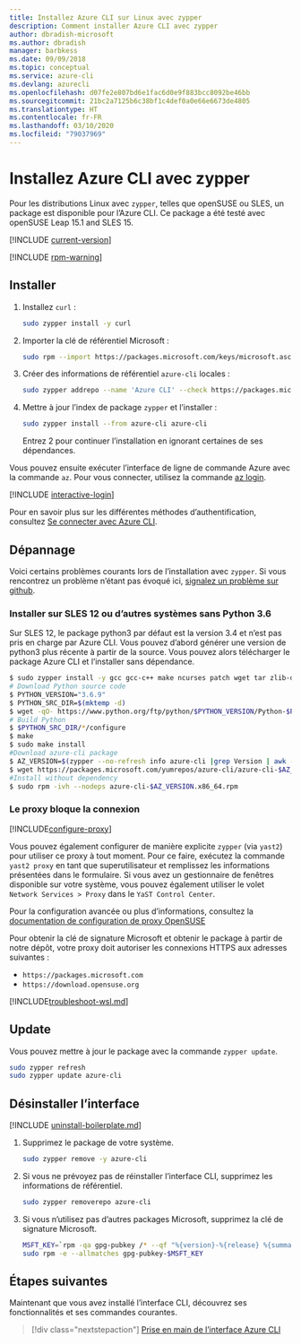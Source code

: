 ```yaml
---
title: Installez Azure CLI sur Linux avec zypper
description: Comment installer Azure CLI avec zypper
author: dbradish-microsoft
ms.author: dbradish
manager: barbkess
ms.date: 09/09/2018
ms.topic: conceptual
ms.service: azure-cli
ms.devlang: azurecli
ms.openlocfilehash: d07fe2e807bd6e1fac6d0e9f883bcc8092be46bb
ms.sourcegitcommit: 21bc2a7125b6c38bf1c4def0a0e66e6673de4805
ms.translationtype: HT
ms.contentlocale: fr-FR
ms.lasthandoff: 03/10/2020
ms.locfileid: "79037969"
---
```

# <a name="install-azure-cli-with-zypper"></a>Installez Azure CLI avec zypper

Pour les distributions Linux avec `zypper`, telles que openSUSE ou SLES, un package est disponible pour l’Azure CLI. Ce package a été testé avec openSUSE Leap 15.1 and SLES 15.

[!INCLUDE [current-version](includes/current-version.md)]

[!INCLUDE [rpm-warning](includes/rpm-warning.md)]

## <a name="install"></a>Installer

1. Installez `curl` :

   ```bash
   sudo zypper install -y curl
   ```

2. Importer la clé de référentiel Microsoft :

   ```bash
   sudo rpm --import https://packages.microsoft.com/keys/microsoft.asc
   ```

3. Créer des informations de référentiel `azure-cli` locales :

   ```bash
   sudo zypper addrepo --name 'Azure CLI' --check https://packages.microsoft.com/yumrepos/azure-cli azure-cli
   ```

4. Mettre à jour l’index de package `zypper` et l’installer :

   ```bash
   sudo zypper install --from azure-cli azure-cli
   ```
   Entrez 2 pour continuer l’installation en ignorant certaines de ses dépendances.

Vous pouvez ensuite exécuter l’interface de ligne de commande Azure avec la commande `az`. Pour vous connecter, utilisez la commande [az login](/cli/azure/reference-index#az-login).

[!INCLUDE [interactive-login](includes/interactive-login.md)]

Pour en savoir plus sur les différentes méthodes d’authentification, consultez [Se connecter avec Azure CLI](authenticate-azure-cli.md).

## <a name="troubleshooting"></a>Dépannage

Voici certains problèmes courants lors de l’installation avec `zypper`. Si vous rencontrez un problème n’étant pas évoqué ici, [signalez un problème sur github](https://github.com/Azure/azure-cli/issues).

### <a name="install-on-sles-12-or-other-systems-without-python-36"></a>Installer sur SLES 12 ou d’autres systèmes sans Python 3.6

Sur SLES 12, le package python3 par défaut est la version 3.4 et n’est pas pris en charge par Azure CLI. Vous pouvez d’abord générer une version de python3 plus récente à partir de la source. Vous pouvez alors télécharger le package Azure CLI et l’installer sans dépendance.
```bash
$ sudo zypper install -y gcc gcc-c++ make ncurses patch wget tar zlib-devel zlib openssl-devel
# Download Python source code
$ PYTHON_VERSION="3.6.9"
$ PYTHON_SRC_DIR=$(mktemp -d)
$ wget -qO- https://www.python.org/ftp/python/$PYTHON_VERSION/Python-$PYTHON_VERSION.tgz | tar -xz -C "$PYTHON_SRC_DIR"
# Build Python
$ $PYTHON_SRC_DIR/*/configure
$ make
$ sudo make install
#Download azure-cli package 
$ AZ_VERSION=$(zypper --no-refresh info azure-cli |grep Version | awk -F': ' '{print $2}' | awk '{$1=$1;print}')
$ wget https://packages.microsoft.com/yumrepos/azure-cli/azure-cli-$AZ_VERSION.x86_64.rpm
#Install without dependency
$ sudo rpm -ivh --nodeps azure-cli-$AZ_VERSION.x86_64.rpm
```

### <a name="proxy-blocks-connection"></a>Le proxy bloque la connexion

[!INCLUDE[configure-proxy](includes/configure-proxy.md)]

Vous pouvez également configurer de manière explicite `zypper` (via `yast2`) pour utiliser ce proxy à tout moment. Pour ce faire, exécutez la commande `yast2 proxy` en tant que superutilisateur et remplissez les informations présentées dans le formulaire. Si vous avez un gestionnaire de fenêtres disponible sur votre système, vous pouvez également utiliser le volet `Network Services > Proxy` dans le `YaST Control Center`.

Pour la configuration avancée ou plus d’informations, consultez la [documentation de configuration de proxy OpenSUSE](https://www.suse.com/documentation/slms1/book_slms/data/sec_wy_config_updates_proxy.html)

Pour obtenir la clé de signature Microsoft et obtenir le package à partir de notre dépôt, votre proxy doit autoriser les connexions HTTPS aux adresses suivantes :

* `https://packages.microsoft.com`
* `https://download.opensuse.org`

[!INCLUDE[troubleshoot-wsl.md](includes/troubleshoot-wsl.md)]

## <a name="update"></a>Update

Vous pouvez mettre à jour le package avec la commande `zypper update`.

```bash
sudo zypper refresh
sudo zypper update azure-cli
```

## <a name="uninstall"></a>Désinstaller l’interface

[!INCLUDE [uninstall-boilerplate.md](includes/uninstall-boilerplate.md)]

1. Supprimez le package de votre système.

    ```bash
    sudo zypper remove -y azure-cli
    ```

2. Si vous ne prévoyez pas de réinstaller l’interface CLI, supprimez les informations de référentiel.

   ```bash
   sudo zypper removerepo azure-cli
   ```

3. Si vous n’utilisez pas d’autres packages Microsoft, supprimez la clé de signature Microsoft.

   ```bash
   MSFT_KEY=`rpm -qa gpg-pubkey /* --qf "%{version}-%{release} %{summary}\n" | grep Microsoft | awk '{print $1}'`
   sudo rpm -e --allmatches gpg-pubkey-$MSFT_KEY
   ```

## <a name="next-steps"></a>Étapes suivantes

Maintenant que vous avez installé l’interface CLI, découvrez ses fonctionnalités et ses commandes courantes.

> [!div class="nextstepaction"]
> [Prise en main de l’interface Azure CLI](get-started-with-azure-cli.md)

